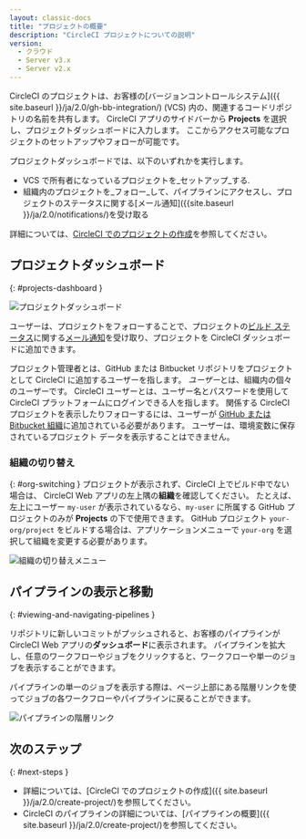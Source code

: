 ```yaml
---
layout: classic-docs
title: "プロジェクトの概要"
description: "CircleCI プロジェクトについての説明"
version:
  - クラウド
  - Server v3.x
  - Server v2.x
---
```



CircleCI のプロジェクトは、お客様の[バージョンコントロールシステム]({{ site.baseurl }}/ja/2.0/gh-bb-integration/) (VCS) 内の、関連するコードリポジトリの名前を共有します。 CircleCI アプリのサイドバーから **Projects** を選択し、プロジェクトダッシュボードに入力します。 ここからアクセス可能なプロジェクトのセットアップやフォローが可能です。

プロジェクトダッシュボードでは、以下のいずれかを実行します。
* VCS で所有者になっているプロジェクトを_セットアップ_する.
* 組織内のプロジェクトを_フォロー_して、パイプラインにアクセスし、プロジェクトのステータスに関する[メール通知]({{site.baseurl }}/ja/2.0/notifications/)を受け取る

詳細については、[CircleCI でのプロジェクトの作成]({{site.baseurl}}/ja/2.0/create-project/)を参照してください。

## プロジェクトダッシュボード
{: #projects-dashboard }

![プロジェクトダッシュボード]({{site.baseurl}}/assets/img/docs/CircleCI-2.0-setup-project-circle101_cloud.png)

ユーザーは、プロジェクトをフォローすることで、プロジェクトの[ビルド ステータス]({{site.baseurl}}/ja/2.0/status/)に関する[メール通知]({{site.baseurl}}/ja/2.0/notifications/)を受け取り、プロジェクトを CircleCI ダッシュボードに追加できます。

プロジェクト管理者とは、GitHub または Bitbucket リポジトリをプロジェクトとして CircleCI に追加するユーザーを指します。 *ユーザー*とは、組織内の個々のユーザーです。 CircleCI ユーザーとは、ユーザー名とパスワードを使用して CircleCI プラットフォームにログインできる人を指します。 関係する CircleCI プロジェクトを表示したりフォローするには、ユーザーが [GitHub または Bitbucket 組織]({{site.baseurl}}/ja/2.0/gh-bb-integration/)に追加されている必要があります。 ユーザーは、環境変数に保存されているプロジェクト データを表示することはできません。

### 組織の切り替え
{: #org-switching }
プロジェクトが表示されず、CircleCI 上でビルド中でない場合は、 CircleCI Web アプリの左上隅の**組織**を確認してください。 たとえば、左上にユーザー `my-user` が表示されているなら、`my-user` に所属する GitHub プロジェクトのみが **Projects** の下で使用できます。 GitHub プロジェクト `your-org/project` をビルドする場合は、アプリケーションメニューで `your-org` を選択して組織を変更する必要があります。

![組織の切り替えメニュー]({{site.baseurl}}/assets/img/docs/org-centric-ui_newui.png)

## パイプラインの表示と移動
{: #viewing-and-navigating-pipelines }

リポジトリに新しいコミットがプッシュされると、お客様のパイプラインが CircleCI Web アプリの**ダッシュボード**に表示されます。 パイプラインを拡大し、任意のワークフローやジョブをクリックすると、ワークフローや単一のジョブを表示することができます。

パイプラインの単一のジョブを表示する際は、ページ上部にある階層リンクを使ってジョブの各ワークフローやパイプラインに戻ることができます。

![パイプラインの階層リンク]({{site.baseurl}}/assets/img/docs/pipeline-breadcrumbs.png)

## 次のステップ
{: #next-steps }

* 詳細については、[CircleCI でのプロジェクトの作成]({{ site.baseurl }}/ja/2.0/create-project/)を参照してください。
* CircleCI のパイプラインの詳細については、[パイプラインの概要]({{ site.baseurl }}/ja/2.0/create-project/)を参照してください。
